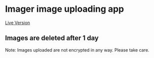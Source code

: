# Imager image uploading app

[Live Version](https://imager-omega.vercel.app/)

## Images are deleted after 1 day

Note: Images uploaded are not encrypted in any way. Please take care.
